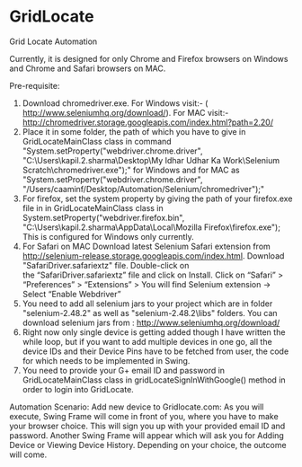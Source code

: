 # GridLocate
Grid Locate Automation

Currently, it is designed for only Chrome and Firefox browsers on Windows and Chrome and Safari browsers on MAC.

Pre-requisite:
1. Download chromedriver.exe. For Windows visit:- ( http://www.seleniumhq.org/download/). For MAC visit:- http://chromedriver.storage.googleapis.com/index.html?path=2.20/
2. Place it in some folder, the path of which you have to give in GridLocateMainClass class in command "System.setProperty("webdriver.chrome.driver", "C:\\Users\\kapil.2.sharma\\Desktop\\My Idhar Udhar Ka Work\\Selenium Scratch\\chromedriver.exe");" for Windows and for MAC as "System.setProperty("webdriver.chrome.driver", "/Users/caaminf/Desktop/Automation/Selenium/chromedriver");"
3. For firefox, set the system property by giving the path of your firefox.exe file in in GridLocateMainClass class in System.setProperty("webdriver.firefox.bin", "C:\\Users\\kapil.2.sharma\\AppData\\Local\\Mozilla Firefox\\firefox.exe"); This is configured for Windows only currently.
4. For Safari on MAC Download latest Selenium Safari extension from http://selenium-release.storage.googleapis.com/index.html. Download "SafariDriver.safariextz" file. Double-click on the “SafariDriver.safariextz” file and click on Install. Click on “Safari” > “Preferences” > “Extensions” > You will find Selenium extension -> Select “Enable Webdriver”
5. You need to add all selenium jars to your project which are in folder "selenium-2.48.2" as well as "selenium-2.48.2\libs" folders. You can download selenium jars from : http://www.seleniumhq.org/download/
6. Right now only single device is getting added though I have written the while loop, but if you want to add multiple devices in one go, all the device IDs and their Device Pins have to be fetched from user, the code for which needs to be implemented in Swing.
7. You need to provide your G+ email ID and password in GridLocateMainClass class in gridLocateSignInWithGoogle() method in order to login into GridLocate.

Automation Scenario: Add new device to Gridlocate.com: As you will execute, Swing Frame will come in front of you, where you have to make your browser choice. This will sign you up with your provided email ID and password. Another Swing Frame will appear which will ask you for Adding Device or Viewing Device History. Depending on your choice, the outcome will come. 
